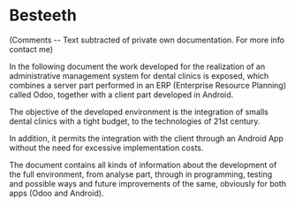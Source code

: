 # Besteeth

(Comments -- Text subtracted of private own documentation. For more info contact me)


In the following document the work developed for the realization of an administrative management system for dental clinics is exposed, 
which combines a server part performed in an ERP (Enterprise Resource Planning) called Odoo, together with a client part developed in Android.


The objective of the developed environment is the integration of smalls dental clinics with a tight budget, to the technologies of 21st century. 

In addition, it permits the integration with the client through an Android App without the need for excessive implementation costs.


The document contains all kinds of information about the development of the full environment, from analyse part, through in programming, testing and possible ways and future improvements of the same, obviously for both apps (Odoo and Android).

